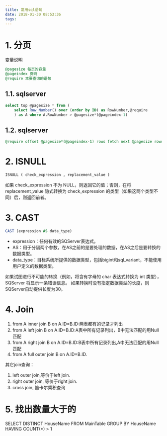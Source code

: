 ```yaml
---
title: 常用sql语句
date: 2018-01-30 08:53:36
tags:
---
```

# 1. 分页

变量说明

```sql
@pagesize 每页的容量
@pageindex 页码
@require 本要查询的语句
```

## 1.1. sqlserver

```sql
select top @pagesize * from (
    select Row_Number() over (order by ID) as RowNumber,@require
    ) as A where A.RowNumber > @pagesize*(@pageindex-1)
```

## 1.2. sqlserver

```sql
@require offset @pagesize*(@pageindex-1) rows fetch next @pagesize rows only
```

# 2. ISNULL

```sql
ISNULL ( check_expression , replacement_value )
```

如果 check_expression 不为 NULL，则返回它的值；否则，在将 replacement_value 隐式转换为 check_expression 的类型（如果这两个类型不同）后，则返回前者。

# 3. CAST

```sql
CAST (expression AS data_type)
```

- expression：任何有效的SQServer表达式。
- AS：用于分隔两个参数，在AS之前的是要处理的数据，在AS之后是要转换的数据类型。
- data_type：目标系统所提供的数据类型，包括bigint和sql_variant，不能使用用户定义的数据类型。

如果试图进行不可能的转换（例如，将含有字母的 char 表达式转换为 int 类型），SQServer 将显示一条错误信息。
如果转换时没有指定数据类型的长度，则SQServer自动提供长度为30。

# 4. Join

1. from A inner join B on A.ID=B.ID:两表都有的记录才列出
2. from A left join B on A.ID=B.ID:A表中所有记录列出，B中无法匹配的用Null匹配
3. from A right join B on A.ID=B.ID:B表中所有记录列出,A中无法匹配的用Null匹配
4. from A full outer join B on A.ID=B.ID.

其它join查询：

1. left outer join,等价于left join.
2. right outer join, 等价于right join.
3. cross join,    笛卡尔乘积查询

# 5. 找出数量大于的

SELECT DISTINCT HouseName FROM MainTable GROUP BY HouseName HAVING COUNT(*) > 1

